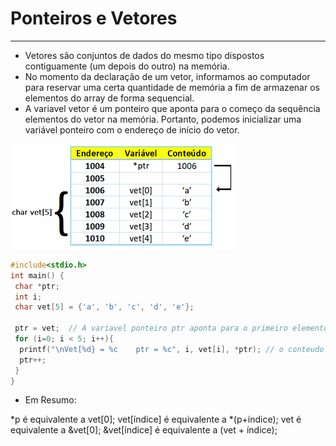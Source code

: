 # Ponteiros e Vetores
---
+ Vetores são conjuntos de dados do mesmo tipo dispostos contiguamente (um depois do outro) na memória.
+ No momento da declaração de um vetor, informamos ao computador para reservar uma certa quantidade de memória a fim de armazenar os elementos do array de forma sequencial. 
+ A variavel vetor é um ponteiro que aponta para o começo da sequência elementos do vetor na memória. Portanto, podemos inicializar uma variável ponteiro com o endereço de início do vetor.

![figura](/markdowns/vetpoint.png) 

``` C runnable
#include<stdio.h>
int main() {
 char *ptr;
 int i;
 char vet[5] = {'a', 'b', 'c', 'd', 'e'};
 
 ptr = vet;  // A variavel ponteiro ptr aponta para o primeiro elemento do vetor
 for (i=0; i < 5; i++){
  printf("\nVet[%d} = %c    ptr = %c", i, vet[i], *ptr); // o conteudo do vetor acessado pela variavel e pelo ponteiro
  ptr++; 
 } 
}
````
+ Em Resumo:
 
*p é equivalente a vet[0];
vet[índice] é equivalente a *(p+índice);
vet é equivalente a &vet[0];
&vet[índice] é equivalente a (vet + índice);


